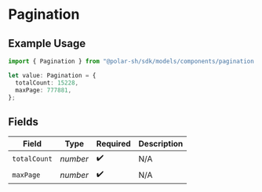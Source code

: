 # Pagination

## Example Usage

```typescript
import { Pagination } from "@polar-sh/sdk/models/components/pagination.js";

let value: Pagination = {
  totalCount: 15228,
  maxPage: 777881,
};
```

## Fields

| Field              | Type               | Required           | Description        |
| ------------------ | ------------------ | ------------------ | ------------------ |
| `totalCount`       | *number*           | :heavy_check_mark: | N/A                |
| `maxPage`          | *number*           | :heavy_check_mark: | N/A                |